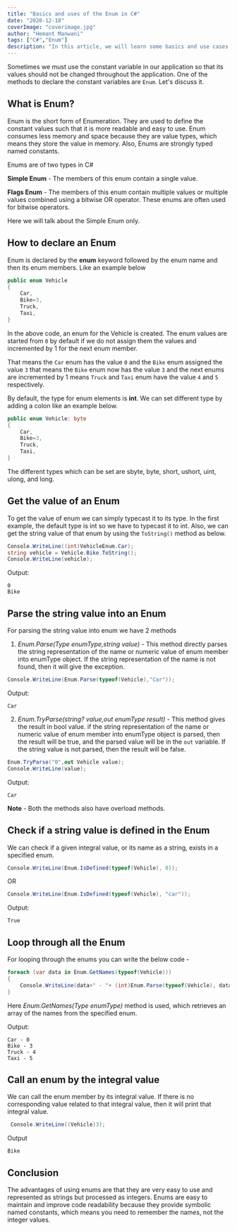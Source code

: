 ```yaml
---
title: "Basics and uses of the Enum in C#"
date: "2020-12-18"
coverImage: "coverimage.jpg"
author: "Hemant Manwani"
tags: ["C#","Enum"]
description: "In this article, we will learn some basics and use cases of the Enum in C#."
---
```

 
Sometimes we must use the constant variable in our application so that its values should not be changed throughout the application. One of the methods to declare the constant variables are `Enum`. Let's discuss it.
 
## What is Enum?
 
Enum is the short form of Enumeration. They are used to define the constant values such that it is more readable and easy to use. Enum consumes less memory and space because they are value types, which means they store the value in memory. Also, Enums are strongly typed named constants. 
 
Enums are of two types in C#
 
**Simple Enum** - The members of this enum contain a single value.
 
**Flags Enum** - The members of this enum contain multiple values or multiple values combined using a bitwise OR operator. These enums are often used for bitwise operators.
 
Here we will talk about the Simple Enum only.
 
## How to declare an Enum
 
Enum is declared by the **enum** keyword followed by the enum name and then its enum members. Like an example below
 
```c#
public enum Vehicle
{
    Car,
    Bike=3,
    Truck,
    Taxi,
}
```
 
In the above code, an enum for the Vehicle is created. The enum values are started from `0` by default if we do not assign them the values and incremented by 1 for the next enum member. 
 
That means the `Car` enum has the value `0` and the `Bike` enum assigned the value `3` that means the `Bike` enum now has the value `3` and the next enums are incremented by 1 means `Truck` and `Taxi` enum have the value `4` and `5` respectively.
 
By default, the type for enum elements is **int**. We can set different type by adding a colon like an example below. 
```c#
public enum Vehicle: byte
{
    Car,
    Bike=3,
    Truck,
    Taxi,
}
```
The different types which can be set are sbyte, byte, short, ushort, uint, ulong, and long.
 
## Get the value of an Enum
 
To get the value of enum we can simply typecast it to its type. In the first example, the default type is int so we have to typecast it to int. Also, we can get the string value of that enum by using the `ToString()` method as below.
 
```c#
Console.WriteLine((int)VehicleEnum.Car);
string vehicle = Vehicle.Bike.ToString();
Console.WriteLine(vehicle);
```
 
Output: 
```
0
Bike
```
 
## Parse the string value into an Enum
 
For parsing the string value into enum we have 2 methods
 
1. *Enum.Parse(Type enumType,string value)* - This method directly parses the string representation of the name or numeric value of enum member into enumType object. If the string representation of the name is not found, then it will give the exception.
 
```c#
Console.WriteLine(Enum.Parse(typeof(Vehicle),"Car"));
```
Output:
```
Car
```
2. *Enum.TryParse(string? value,out enumType result)* - This method gives the result in bool value. if the string representation of the name or numeric value of enum member into enumType object is parsed, then the result will be true, and the parsed value will be in the `out` variable. If the string value is not parsed, then the result will be false.
 
 
```c#
Enum.TryParse("0",out Vehicle value);
Console.WriteLine(value);
```
Output:
```
Car
```
 
**Note** - Both the methods also have overload methods.
 
## Check if a string value is defined in the Enum
 
We can check if a given integral value, or its name as a string, exists in a specified enum.
 
```c#
Console.WriteLine(Enum.IsDefined(typeof(Vehicle), 0));
```
OR
```c#
Console.WriteLine(Enum.IsDefined(typeof(Vehicle), "car"));
```
Output:
```
True
```
## Loop through all the Enum
 
For looping through the enums you can write the below code -
 
```c#
foreach (var data in Enum.GetNames(typeof(Vehicle)))
{
    Console.WriteLine(data+" - "+ (int)Enum.Parse(typeof(Vehicle), data));
}
```
Here *Enum.GetNames(Type enumType)* method is used, which retrieves an array of the names from the specified enum.
 
Output:
```
Car - 0
Bike - 3
Truck - 4
Taxi - 5
```
 
## Call an enum by the integral value
 
We can call the enum member by its integral value. If there is no corresponding value related to that integral value, then it will print that integral value.
 
```c#
 Console.WriteLine((Vehicle)3);
```
 
Output
```
Bike
```
 
## Conclusion
 
The advantages of using enums are that they are very easy to use and represented as strings but processed as integers. Enums are easy to maintain and improve code readability because they provide symbolic named constants, which means you need to remember the names, not the integer values.
